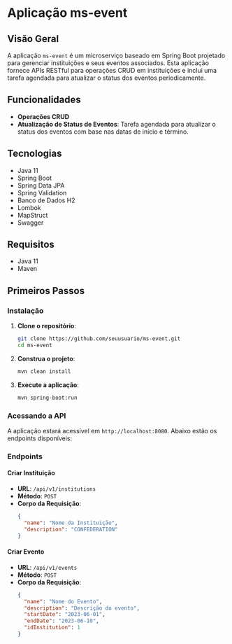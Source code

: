 # Aplicação ms-event

## Visão Geral
A aplicação `ms-event` é um microserviço baseado em Spring Boot projetado para gerenciar instituições e seus eventos associados. Esta aplicação fornece APIs RESTful para operações CRUD em instituições e inclui uma tarefa agendada para atualizar o status dos eventos periodicamente.

## Funcionalidades
- **Operações CRUD**
- **Atualização de Status de Eventos**: Tarefa agendada para atualizar o status dos eventos com base nas datas de início e término.

## Tecnologias
- Java 11
- Spring Boot
- Spring Data JPA
- Spring Validation
- Banco de Dados H2
- Lombok
- MapStruct
- Swagger

## Requisitos
- Java 11
- Maven

## Primeiros Passos

### Instalação
1. **Clone o repositório**:
    ```sh
    git clone https://github.com/seuusuario/ms-event.git
    cd ms-event
    ```

2. **Construa o projeto**:
    ```sh
    mvn clean install
    ```

3. **Execute a aplicação**:
    ```sh
    mvn spring-boot:run
    ```

### Acessando a API
A aplicação estará acessível em `http://localhost:8080`. Abaixo estão os endpoints disponíveis:

### Endpoints

#### Criar Instituição
- **URL**: `/api/v1/institutions`
- **Método**: `POST`
- **Corpo da Requisição**:
  ```json
  {
    "name": "Nome da Instituição",
    "description": "CONFEDERATION"
  }

#### Criar Evento
- **URL**: `/api/v1/events`
- **Método**: `POST`
- **Corpo da Requisição**:
  ```json
  {
    "name": "Nome do Evento",
    "description": "Descrição do evento",
    "startDate": "2023-06-01",
    "endDate": "2023-06-10",
    "idInstitution": 1  
  }  
